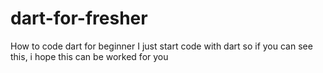 # dart-for-fresher
How to code dart for beginner
I just start code with dart so if you can see this, i hope this can be worked for you

